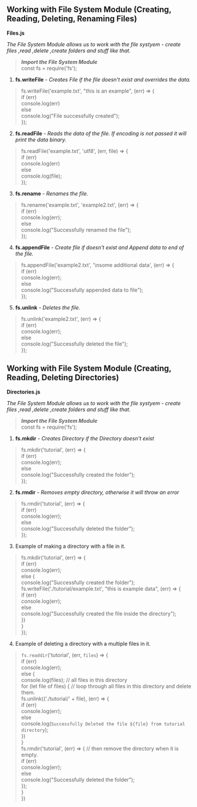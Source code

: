 ## Working with File System Module (Creating, Reading, Deleting, Renaming Files)

**Files.js**

*The File System Module allows us to work with the file systyem - create files ,read ,delete ,create folders and stuff like that.*

> **_Import the File System Module_** <br />const fs = require('fs');

1. **fs.writeFile** - *Creates File if the file doesn't exist and overrides the data.*

> fs.writeFile('example.txt', "this is an example", (err) => {<br />
 if (err)<br />
        console.log(err)<br />
    else<br />
        console.log("File successfully created");<br />
});<br />

2. **fs.readFile** - *Reads the data of the file. If encoding is not passed it will print the data binary.*
> fs.readFile('example.txt', 'utf8', (err, file) => {<br />
if (err)<br />
        console.log(err)<br />
    else<br />
        console.log(file);<br />
});<br />

3. **fs.rename** - *Renames the file.*
> fs.rename('example.txt', 'example2.txt', (err) => {<br />
if (err)<br />
        console.log(err);<br />
    else<br />
        console.log("Successfully renamed the file");<br />
});<br />

4. **fs.appendFile** - *Create file if doesn't exist and Append data to end of the file.*
> fs.appendFile('example2.txt', '\nsome additional data', (err) => {<br />
if (err)<br />
        console.log(err);<br />
    else<br />
        console.log("Successfully appended data to file");<br />
});<br />

5. **fs.unlink** - *Deletes the file.*
> fs.unlink('example2.txt', (err) => {<br />
if (err)<br />
        console.log(err);<br />
    else<br />
        console.log("Successfully deleted the file");<br />
});<br />


## Working with File System Module (Creating, Reading, Deleting Directories)

**Directories.js**

*The File System Module allows us to work with the file systyem - create files ,read ,delete ,create folders and stuff like that.*

> **_Import the File System Module_** <br />const fs = require('fs');

1. **fs.mkdir** - *Creates Directory if the Directory doesn't exist*
> fs.mkdir('tutorial', (err) => {<br />
if (err)<br />
        console.log(err);<br />
    else<br />
        console.log("Successfully created the folder");<br />
});<br />

2. **fs.rmdir** - *Removes empty directory, otherwise it will throw an error*
> fs.rmdir('tutorial', (err) => {<br />
if (err)<br />
        console.log(err);<br />
    else<br />
        console.log("Successfully deleted the folder");<br />
});<br />

3. Example of making a directory with a file in it.
> fs.mkdir('tutorial', (err) => {<br />
if (err)<br />
        console.log(err);<br />
    else {<br />
        console.log("Successfully created the folder");<br />
        fs.writeFile('./tutorial/example.txt', "this is example data", (err) => {<br />
            if (err)<br />
                console.log(err);<br />
            else<br />
                console.log("Successfully created the file inside the directory");<br />
        })<br />
    }<br />
});<br />

4. Example of deleting a directory with a multiple files in it.
> `fs.readdir`('tutorial', (err, `files`) => {<br />
if (err)<br />
        console.log(err);<br />
    else {<br />
        console.log(files); // all files in this directory<br />
        for (let file of files) { // loop through all files in this directory and delete them.<br />
            fs.unlink(('./tutorial/' + file), (err) => {<br />
                if (err)<br />
                    console.log(err);<br />
                else<br />
                    console.log(`Successfully Deleted the file ${file} from tutorial directory`);<br />
            })<br />
        }<br />
        fs.rmdir('tutorial', (err) => { // then remove the directory when it is empty.<br />
            if (err)<br />
                console.log(err);<br />
            else<br />
                console.log("Successfully deleted the folder");<br />
        });<br />
    }<br />
})<br />